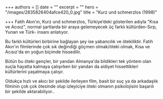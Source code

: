 +++
authors = []
date = ""
excerpt = ""
hero = "/images/2835826404afce420_0.jpg"
title = "Kurz und schmerzlos (1998)"

+++
Fatih Akın'ın, Kurz und schmerzlos, Türkiye’deki gösterilen adıyla "Kısa ve Acısız", normal şartlarda bir araya gelemeyecek üç farklı kültürden-Sırp, Yunan ve Türk- insanı anlatıyor.

Bu farklı kültürleri birbirine bağlayan şey ise yabancılık ve ötekiliktir. Fatih Akın'ın filmlerinde çok sık değindiği göçmen olmak/öteki olmak, Kısa ve Acısız'da en yoğun biçimde hissedilir.

Bütün bu öteki gençler, bir yandan Almanya'da bildikleri tek yöntem olan suçla hayatta kalmaya çalışırken bir yandan da aidiyet hissettikleri kültürlerini yaşatmaya çalışır.

Oldukça hızlı ve akıcı bir şekilde ilerleyen film, basit bir suç ya da arkadaşlık filminin çok çok ötesinde olup izleyiciye öteki olmanın psikolojisini başarılı bir şekilde aktarabiliyor..